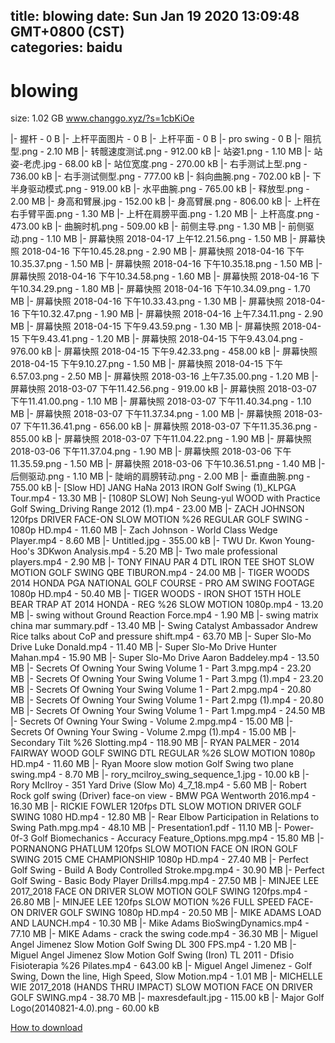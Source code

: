 
title: blowing
date: Sun Jan 19 2020 13:09:48 GMT+0800 (CST)    
categories: baidu
---

# blowing
size: 1.02 GB
 www.changgo.xyz/?s=1cbKiOe
 
|- 握杆 - 0 B
|- 上杆平面图片 - 0 B
|- 上杆平面 - 0 B
|- pro swing - 0 B
|- 阻抗型.png - 2.10 MB
|- 转髋速度测试.png - 912.00 kB
|- 站姿1.png - 1.10 MB
|- 站姿-老虎.jpg - 68.00 kB
|- 站位宽度.png - 270.00 kB
|- 右手测试上型.png - 736.00 kB
|- 右手测试侧型.png - 777.00 kB
|- 斜向曲腕.png - 702.00 kB
|- 下半身驱动模式.png - 919.00 kB
|- 水平曲腕.png - 765.00 kB
|- 释放型.png - 2.00 MB
|- 身高和臂展.jpg - 152.00 kB
|- 身高臂展.png - 806.00 kB
|- 上杆在右手臂平面.png - 1.30 MB
|- 上杆在肩膀平面.png - 1.20 MB
|- 上杆高度.png - 473.00 kB
|- 曲腕时机.png - 509.00 kB
|- 前侧主导.png - 1.30 MB
|- 前侧驱动.png - 1.10 MB
|- 屏幕快照 2018-04-17 上午12.21.56.png - 1.50 MB
|- 屏幕快照 2018-04-16 下午10.45.28.png - 2.90 MB
|- 屏幕快照 2018-04-16 下午10.35.37.png - 1.50 MB
|- 屏幕快照 2018-04-16 下午10.35.18.png - 1.50 MB
|- 屏幕快照 2018-04-16 下午10.34.58.png - 1.60 MB
|- 屏幕快照 2018-04-16 下午10.34.29.png - 1.80 MB
|- 屏幕快照 2018-04-16 下午10.34.09.png - 1.70 MB
|- 屏幕快照 2018-04-16 下午10.33.43.png - 1.30 MB
|- 屏幕快照 2018-04-16 下午10.32.47.png - 1.90 MB
|- 屏幕快照 2018-04-16 上午7.34.11.png - 2.90 MB
|- 屏幕快照 2018-04-15 下午9.43.59.png - 1.30 MB
|- 屏幕快照 2018-04-15 下午9.43.41.png - 1.20 MB
|- 屏幕快照 2018-04-15 下午9.43.04.png - 976.00 kB
|- 屏幕快照 2018-04-15 下午9.42.33.png - 458.00 kB
|- 屏幕快照 2018-04-15 下午9.10.27.png - 1.50 MB
|- 屏幕快照 2018-04-15 下午6.57.03.png - 2.50 MB
|- 屏幕快照 2018-03-16 上午7.35.00.png - 1.20 MB
|- 屏幕快照 2018-03-07 下午11.42.56.png - 919.00 kB
|- 屏幕快照 2018-03-07 下午11.41.00.png - 1.10 MB
|- 屏幕快照 2018-03-07 下午11.40.34.png - 1.10 MB
|- 屏幕快照 2018-03-07 下午11.37.34.png - 1.00 MB
|- 屏幕快照 2018-03-07 下午11.36.41.png - 656.00 kB
|- 屏幕快照 2018-03-07 下午11.35.36.png - 855.00 kB
|- 屏幕快照 2018-03-07 下午11.04.22.png - 1.90 MB
|- 屏幕快照 2018-03-06 下午11.37.04.png - 1.90 MB
|- 屏幕快照 2018-03-06 下午11.35.59.png - 1.50 MB
|- 屏幕快照 2018-03-06 下午10.36.51.png - 1.40 MB
|- 后侧驱动.png - 1.10 MB
|- 陡峭的肩膀转动.png - 2.00 MB
|- 垂直曲腕.png - 755.00 kB
|- [Slow HD] JANG HaNa 2013 IRON Golf Swing (1)_KLPGA Tour.mp4 - 13.30 MB
|- [1080P SLOW] Noh Seung-yul WOOD with Practice Golf Swing_Driving Range 2012 (1).mp4 - 23.00 MB
|- ZACH JOHNSON 120fps DRIVER FACE-ON SLOW MOTION %26 REGULAR GOLF SWING - 1080p HD.mp4 - 11.60 MB
|- Zach Johnson - World Class Wedge Player.mp4 - 8.60 MB
|- Untitled.jpg - 355.00 kB
|- TWU Dr. Kwon Young-Hoo's 3DKwon Analysis.mp4 - 5.20 MB
|- Two male professional players.mp4 - 2.90 MB
|- TONY FINAU PAR 4 DTL IRON TEE SHOT SLOW MOTION GOLF SWING QBE TIBURON.mp4 - 24.00 MB
|- TIGER WOODS 2014 HONDA PGA NATIONAL GOLF COURSE - PRO AM SWING FOOTAGE 1080p HD.mp4 - 50.40 MB
|- TIGER WOODS - IRON SHOT 15TH HOLE BEAR TRAP AT 2014 HONDA - REG %26 SLOW MOTION 1080p.mp4 - 13.20 MB
|- swing without Ground Reaction Force.mp4 - 1.90 MB
|- swing matrix china mar summary.pdf - 13.40 MB
|- Swing Catalyst Ambassador Andrew Rice talks about CoP and pressure shift.mp4 - 63.70 MB
|- Super Slo-Mo Drive Luke Donald.mp4 - 11.40 MB
|- Super Slo-Mo Drive Hunter Mahan.mp4 - 15.90 MB
|- Super Slo-Mo Drive Aaron Baddeley.mp4 - 13.50 MB
|- Secrets Of Owning Your Swing Volume 1 - Part 3.mpg.mp4 - 23.20 MB
|- Secrets Of Owning Your Swing Volume 1 - Part 3.mpg (1).mp4 - 23.20 MB
|- Secrets Of Owning Your Swing Volume 1 - Part 2.mpg.mp4 - 20.80 MB
|- Secrets Of Owning Your Swing Volume 1 - Part 2.mpg (1).mp4 - 20.80 MB
|- Secrets Of Owning Your Swing Volume 1 - Part 1.mpg.mp4 - 24.50 MB
|- Secrets Of Owning Your Swing - Volume 2.mpg.mp4 - 15.00 MB
|- Secrets Of Owning Your Swing - Volume 2.mpg (1).mp4 - 15.00 MB
|- Secondary Tilt %26 Slotting.mp4 - 118.90 MB
|- RYAN PALMER - 2014 FAIRWAY WOOD GOLF SWING DTL REGULAR %26 SLOW MOTION 1080p HD.mp4 - 11.60 MB
|- Ryan Moore slow motion Golf Swing two plane swing.mp4 - 8.70 MB
|- rory_mcilroy_swing_sequence_1.jpg - 10.00 kB
|- Rory McIlroy - 351 Yard Drive (Slow Mo) 4_7_18.mp4 - 5.60 MB
|- Robert Rock golf swing (Driver) face-on view - BMW PGA Wentworth 2016.mp4 - 16.30 MB
|- RICKIE FOWLER 120fps DTL SLOW MOTION DRIVER GOLF SWING 1080 HD.mp4 - 12.80 MB
|- Rear Elbow Participation in Relations to Swing Path.mpg.mp4 - 48.10 MB
|- Presentation1.pdf - 11.10 MB
|- Power-0f-3 Golf Biomechanics - Accuracy Feature_Options.mpg.mp4 - 15.80 MB
|- PORNANONG PHATLUM 120fps SLOW MOTION FACE ON IRON GOLF SWING 2015 CME CHAMPIONSHIP 1080p HD.mp4 - 27.40 MB
|- Perfect Golf Swing - Build A Body Controlled Stroke.mpg.mp4 - 30.90 MB
|- Perfect Golf Swing - Basic Body Player Drills4.mpg.mp4 - 27.50 MB
|- MINJEE LEE 2017_2018 FACE ON DRIVER SLOW MOTION GOLF SWING 120fps.mp4 - 26.80 MB
|- MINJEE LEE 120fps SLOW MOTION %26 FULL SPEED FACE-ON DRIVER GOLF SWING 1080p HD.mp4 - 20.50 MB
|- MIKE ADAMS LOAD AND LAUNCH.mp4 - 10.30 MB
|- Mike Adams BioSwingDynamics.mp4 - 77.10 MB
|- MIKE Adams - crack the swing code.mp4 - 36.30 MB
|- Miguel Angel Jimenez Slow Motion Golf Swing DL 300 FPS.mp4 - 1.20 MB
|- Miguel Angel Jimenez Slow Motion Golf Swing (Iron) TL 2011 - Dfisio Fisioterapia %26 Pilates.mp4 - 643.00 kB
|- Miguel Angel Jimenez - Golf Swing, Down the line, High Speed, Slow Motion.mp4 - 1.01 MB
|- MICHELLE WIE 2017_2018 (HANDS THRU IMPACT) SLOW MOTION FACE ON DRIVER GOLF SWING.mp4 - 38.70 MB
|- maxresdefault.jpg - 115.00 kB
|- Major Golf Logo(20140821-4.0).png - 60.00 kB

[How to download](https://bpcam.bemobtrk.com/go/2ceec3aa-1ca2-46d6-b9ff-aaa5c184517c?jno=1017)